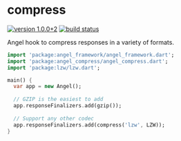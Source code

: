 # compress

[![version 1.0.0+2](https://img.shields.io/badge/pub-v1.0.0+2-brightgreen.svg)](https://pub.dartlang.org/packages/angel_compress)
[![build status](https://travis-ci.org/angel-dart/compress.svg)](https://travis-ci.org/angel-dart/compress)

Angel hook to compress responses in a variety of formats.

```dart
import 'package:angel_framework/angel_framework.dart';
import 'package:angel_compress/angel_compress.dart';
import 'package:lzw/lzw.dart';

main() {
  var app = new Angel();
  
  // GZIP is the easiest to add
  app.responseFinalizers.add(gzip());
  
  // Support any other codec
  app.responseFinalizers.add(compress('lzw', LZW));
}
```
